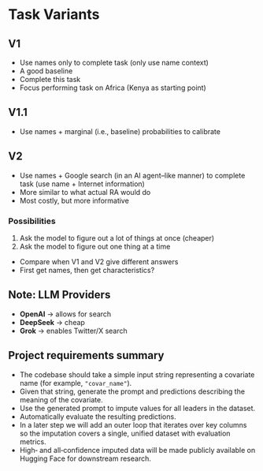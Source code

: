 # Task Variants

## V1
- Use names only to complete task (only use name context)
- A good baseline
- Complete this task
- Focus performing task on Africa (Kenya as starting point)

## V1.1
- Use names + marginal (i.e., baseline) probabilities to calibrate

## V2
- Use names + Google search (in an AI agent–like manner) to complete task (use name + Internet information)
- More similar to what actual RA would do
- Most costly, but more informative

### Possibilities
1. Ask the model to figure out a lot of things at once (cheaper)
2. Ask the model to figure out one thing at a time

- Compare when V1 and V2 give different answers
- First get names, then get characteristics?

## Note: LLM Providers
- **OpenAI**  → allows for search  
- **DeepSeek**  → cheap  
- **Grok**  → enables Twitter/X  search

## Project requirements summary

- The codebase should take a simple input string representing a covariate name
  (for example, `"covar_name"`).
- Given that string, generate the prompt and predictions describing the meaning
  of the covariate.
- Use the generated prompt to impute values for all leaders in the dataset.
- Automatically evaluate the resulting predictions.
- In a later step we will add an outer loop that iterates over key columns so
  the imputation covers a single, unified dataset with evaluation metrics.
- High‑ and all‑confidence imputed data will be made publicly available on
  Hugging Face for downstream research.

